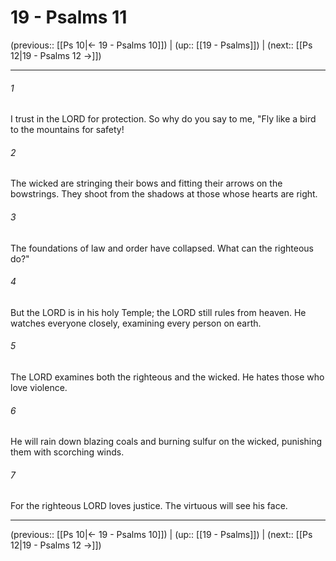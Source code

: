 # 19 - Psalms 11

(previous:: [[Ps 10|← 19 - Psalms 10]]) | (up:: [[19 - Psalms]]) | (next:: [[Ps 12|19 - Psalms 12 →]])

***


###### 1 
I trust in the LORD for protection. So why do you say to me, "Fly like a bird to the mountains for safety! 

###### 2 
The wicked are stringing their bows and fitting their arrows on the bowstrings. They shoot from the shadows at those whose hearts are right. 

###### 3 
The foundations of law and order have collapsed. What can the righteous do?" 

###### 4 
But the LORD is in his holy Temple; the LORD still rules from heaven. He watches everyone closely, examining every person on earth. 

###### 5 
The LORD examines both the righteous and the wicked. He hates those who love violence. 

###### 6 
He will rain down blazing coals and burning sulfur on the wicked, punishing them with scorching winds. 

###### 7 
For the righteous LORD loves justice. The virtuous will see his face.

***

(previous:: [[Ps 10|← 19 - Psalms 10]]) | (up:: [[19 - Psalms]]) | (next:: [[Ps 12|19 - Psalms 12 →]])
